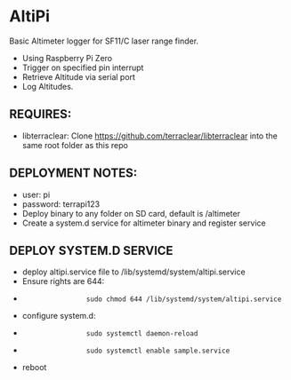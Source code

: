 # AltiPi
Basic Altimeter logger for SF11/C laser range finder.

- Using Raspberry Pi Zero
- Trigger on specified pin interrupt 
- Retrieve Altitude via serial port
- Log Altitudes.


REQUIRES:
---------
- libterraclear: Clone https://github.com/terraclear/libterraclear into the same root folder as this repo


DEPLOYMENT NOTES:
-----------------
- user: pi
- password: terrapi123
- Deploy binary to any folder on SD card, default is /altimeter
- Create a system.d service for altimeter binary and register service

DEPLOY SYSTEM.D SERVICE
-----------------------
- deploy altipi.service file to /lib/systemd/system/altipi.service
- Ensure rights are 644:
-                     sudo chmod 644 /lib/systemd/system/altipi.service
- configure system.d: 
-                     sudo systemctl daemon-reload
-                     sudo systemctl enable sample.service
- reboot
